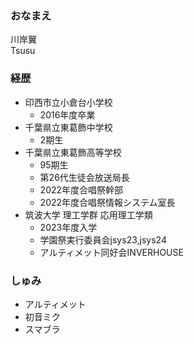 ### おなまえ
川岸翼  
Tsusu

### 経歴
* 印西市立小倉台小学校
  * 2016年度卒業
* 千葉県立東葛飾中学校  
  * 2期生
* 千葉県立東葛飾高等学校
  * 95期生
  * 第26代生徒会放送局長
  * 2022年度合唱祭幹部
  * 2022年度合唱祭情報システム室長
* 筑波大学 理工学群 応用理工学類
  * 2023年度入学
  * 学園祭実行委員会jsys23,jsys24
  * アルティメット同好会INVERHOUSE

### しゅみ
* アルティメット
* 初音ミク
* スマブラ
